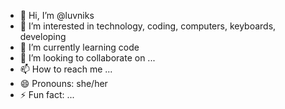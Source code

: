 - 👋 Hi, I’m @luvniks
- 👀 I’m interested in technology, coding, computers, keyboards, developing
- 🌱 I’m currently learning code
- 💞️ I’m looking to collaborate on ...
- 📫 How to reach me ...
- 😄 Pronouns: she/her
- ⚡ Fun fact: ...

<!---
luvniks/luvniks is a ✨ special ✨ repository because its `README.md` (this file) appears on your GitHub profile.
You can click the Preview link to take a look at your changes.
--->
